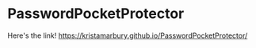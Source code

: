 # PasswordPocketProtector

Here's the link! 
https://kristamarbury.github.io/PasswordPocketProtector/
